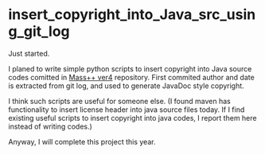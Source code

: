# insert_copyright_into_Java_src_using_git_log

Just started.

I planed to write simple python scripts to insert copyright into Java source codes comitted in [Mass++ ver4](https://github.com/masspp/mspp4) repository. 
First commited author and date is extracted from git log, and used to generate JavaDoc style copyright.

I think such scripts are useful for someone else.
(I found maven has functionality to insert license header into java source files today.
If I find existing useful scripts to insert copyright into java codes, I report them here instead of writing codes.)

Anyway, I will complete this project this year.
